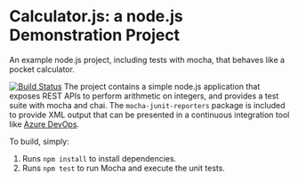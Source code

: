 Calculator.js: a node.js Demonstration Project
==============================================
An example node.js project, including tests with mocha, that behaves like
a pocket calculator.

[![Build Status](https://dev.azure.com/sumitjeeth/Integrating%20External%20Source%20Control%20with%20Azure%20Pipelines/_apis/build/status/sumitjeeth.calculator?branchName=master)](https://dev.azure.com/sumitjeeth/Integrating%20External%20Source%20Control%20with%20Azure%20Pipelines/_build/latest?definitionId=7&branchName=master)
The project contains a simple node.js application that exposes REST APIs
to perform arithmetic on integers, and provides a test suite with mocha
and chai.  The `mocha-junit-reporters` package is included to provide XML
output that can be presented in a continuous integration tool like
[Azure DevOps](https://azure.com/devops).

To build, simply:

1. Runs `npm install` to install dependencies.
2. Runs `npm test` to run Mocha and execute the unit tests.

